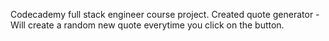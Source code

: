 Codecademy full stack engineer course project.
Created quote generator - Will create a random new quote everytime you click on the button.
